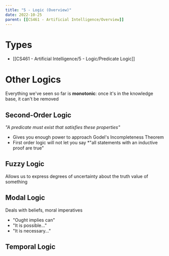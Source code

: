 ```yaml
---
title: "5 - Logic (Overview)"
date: 2022-10-25
parent: [[CS461 - Artificial Intelligence/Overview]]
---
```


# Types
* [[CS461 - Artificial Intelligence/5 - Logic/Predicate Logic]]
# Other Logics
Everything we've seen so far is **monotonic**: once it's in the knowledge base, it can't be removed
## Second-Order Logic
*"A predicate must exist that satisfies these properties"*
* Gives you enough power to approach Godel's Incompleteness Theorem
* First order logic will not let you say *"all statements with an inductive proof are true"

## Fuzzy Logic
Allows us to express degrees of uncertainty about the truth value of something

## Modal Logic
Deals with beliefs, moral imperatives
* "Ought implies can"
* "It is possible..."
* "It is necessary..."

## Temporal Logic
